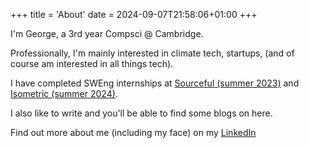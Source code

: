 +++
title = 'About'
date = 2024-09-07T21:58:06+01:00
+++

I'm George, a 3rd year Compsci @ Cambridge.

Professionally, I'm mainly interested in climate tech, startups, (and of course am interested in all things tech).

I have completed SWEng internships at [Sourceful (summer 2023)](https://sourceful.com) and [Isometric (summer 2024)](https://isometric.com).

I also like to write and you'll be able to find some blogs on here.

Find out more about me (including my face) on my [LinkedIn](https://linkedin.com/in/georgepool)
